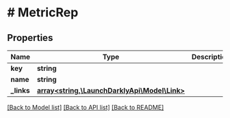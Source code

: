 # # MetricRep

## Properties

Name | Type | Description | Notes
------------ | ------------- | ------------- | -------------
**key** | **string** |  |
**name** | **string** |  |
**_links** | [**array<string,\LaunchDarklyApi\Model\Link>**](Link.md) |  |

[[Back to Model list]](../../README.md#models) [[Back to API list]](../../README.md#endpoints) [[Back to README]](../../README.md)
